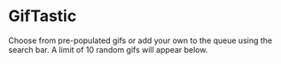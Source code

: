 # GifTastic
Choose from pre-populated gifs or add your own to the queue using the search bar. A limit of 10 random gifs will appear below.